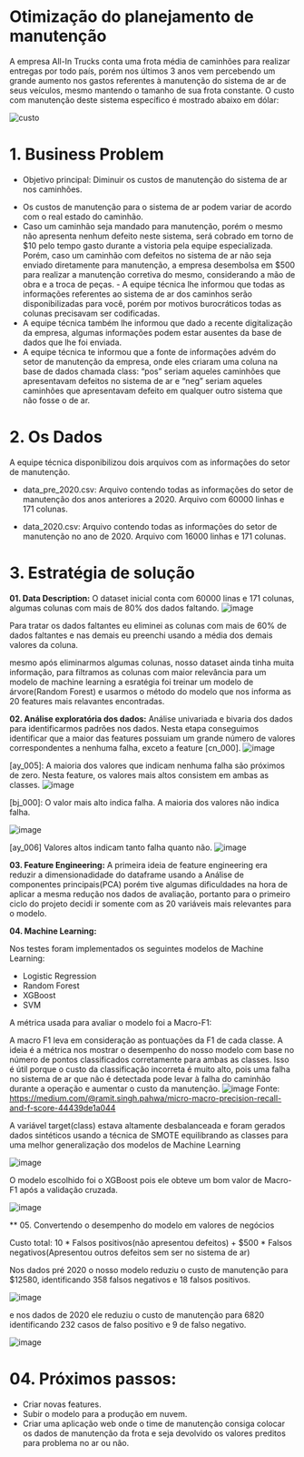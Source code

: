 # Otimização do planejamento de manutenção

A empresa All-In Trucks conta uma frota média de caminhões para realizar entregas por todo país, porém nos últimos 3 anos vem percebendo um grande aumento nos gastos referentes à manutenção do sistema de ar de seus veículos, mesmo mantendo o tamanho de sua frota constante. O custo com manutenção deste sistema específico é mostrado abaixo em dólar:

![custo](images/custo.JPG)

# 1. Business Problem

* Objetivo principal: Diminuir os custos de manutenção do sistema de ar nos caminhões. 

- Os custos de manutenção para o sistema de ar podem variar de acordo com o real estado do caminhão. 
- Caso um caminhão seja mandado para manutenção, porém o mesmo não apresenta nenhum defeito neste sistema, será cobrado em torno de $10 pelo tempo gasto durante a vistoria pela equipe especializada. Porém, caso um caminhão com defeitos no sistema de ar não seja enviado diretamente para manutenção, a empresa desembolsa em $500 para realizar a manutenção corretiva do mesmo, considerando a mão de obra e a troca de peças. - A equipe técnica lhe informou que todas as informações referentes ao sistema de ar dos caminhos serão disponibilizadas para você, porém por motivos burocráticos todas as colunas precisavam ser codificadas.
- A equipe técnica também lhe informou que dado a recente digitalização da empresa, algumas informações podem estar ausentes da base de dados que lhe foi enviada. 
- A equipe técnica te informou que a fonte de informações advém do setor de manutenção da empresa, onde eles criaram uma coluna na base de dados chamada class: “pos” seriam aqueles caminhões que apresentavam defeitos no sistema de ar e “neg” seriam aqueles caminhões que apresentavam defeito em qualquer outro sistema que não fosse o de ar. 

# 2. Os Dados

A equipe técnica disponibilizou dois arquivos com as informações do setor de manutenção.

* data_pre_2020.csv: Arquivo contendo todas as informações do setor de manutenção dos anos anteriores a 2020. 
Arquivo com 60000 linhas e 171 colunas.

* data_2020.csv: Arquivo contendo todas as informações do setor de manutenção no ano de 2020. 
Arquivo com 16000 linhas e 171 colunas.

# 3. Estratégia de solução

**01. Data Description:**
O dataset inicial conta com 60000 linas e 171 colunas, algumas colunas com mais de 80% dos dados faltando.
![image](images/missing_percentage.JPG)

Para tratar os dados faltantes eu eliminei as colunas com mais de 60% de dados faltantes e nas demais eu preenchi usando a média dos demais valores da coluna.

mesmo após eliminarmos algumas colunas, nosso dataset ainda tinha muita informação, para filtramos as colunas com maior relevância para um modelo de machine learning a esratégia foi treinar um modelo de árvore(Random Forest) e usarmos o método do modelo que nos informa as 20 features mais relavantes encontradas.

**02. Análise exploratória dos dados:**
Análise univariada e bivaria dos dados para identificarmos padrões nos dados. Nesta etapa conseguimos identificar que a maior das features possuiam um grande número de valores correspondentes a nenhuma falha, exceto a feature [cn_000].
![image](/images/cn_000.JPG)

[ay_005]: A maioria dos valores que indicam nenhuma falha são próximos de zero. Nesta feature, os valores mais altos consistem em ambas as classes.
![image](/images/ay_005.JPG)

[bj_000]: O valor mais alto indica falha. A maioria dos valores não indica falha.

![image](/images/bj_000.JPG)

[ay_006] Valores altos indicam tanto falha quanto não.
![image](/images/ay_006.JPG)

**03. Feature Engineering:**
A primeira ideia de feature engineering era reduzir a dimensionadidade do dataframe usando a Análise de componentes principais(PCA) porém tive algumas dificuldades na hora de aplicar a mesma redução nos dados de avaliação, portanto para o primeiro ciclo do projeto decidi ir somente com as 20 variáveis mais relevantes para o modelo.

**04. Machine Learning:**

Nos testes foram implementados os seguintes modelos de Machine Learning:

* Logistic Regression
* Random Forest
* XGBoost
* SVM

A métrica usada para avaliar o modelo foi a Macro-F1:

A macro F1 leva em consideração as pontuações da F1 de cada classe.
 A ideia é a métrica nos mostrar o desempenho do nosso modelo com base no número de pontos classificados corretamente para ambas as classes.
  Isso é útil porque o custo da classificação incorreta é muito alto, pois uma falha no sistema de ar que não é detectada pode levar à falha do caminhão durante a operação e aumentar o custo da manutenção.
  ![image](/images/macro_f1.JPG)
  Fonte: <https://medium.com/@ramit.singh.pahwa/micro-macro-precision-recall-and-f-score-44439de1a044>

A variável target(class) estava altamente desbalanceada e foram gerados dados sintéticos usando a técnica de SMOTE equilibrando as classes para uma melhor generalização dos modelos de Machine Learning

![image](/images/SMOTE.JPG)

O modelo escolhido foi o XGBoost pois ele obteve um bom valor de Macro-F1 após a validação cruzada.

![image](/images/cv.JPG)

** 05. Convertendo o desempenho do modelo em valores de negócios

Custo total: 10 * Falsos positivos(não apresentou defeitos) + $500 * Falsos negativos(Apresentou outros defeitos sem ser no sistema de ar)

Nos dados pré 2020 o nosso modelo reduziu o custo de manutenção para $12580, identificando 358 falsos negativos e 18 falsos positivos.

![image](/images/confusion_matrix.JPG)

e nos dados de 2020 ele reduziu o custo de manutenção para 6820 identificando 232 casos de falso positivo e 9 de falso negativo.

![image](/images/confusion_matrix_2020.JPG)

# 04. Próximos passos:

* Criar novas features.
* Subir o modelo para a produção em nuvem.
* Criar uma aplicação web onde o time de manutenção consiga colocar os dados de manutenção da frota e seja devolvido os valores preditos para problema no ar ou não.


